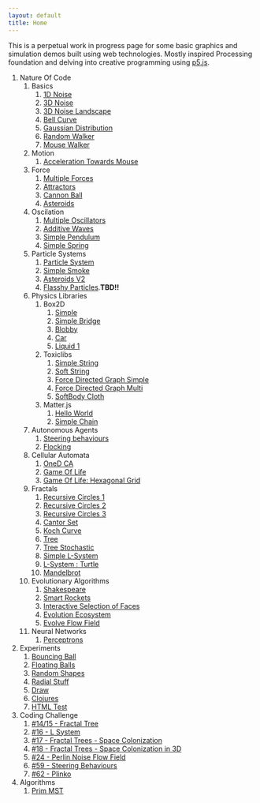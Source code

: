 ```yaml
---
layout: default
title: Home
---
```


This is a perpetual work in progress page for some basic graphics and simulation demos built using web technologies. Mostly inspired Processing foundation and delving into creative programming using [p5.js]((https://p5js.org/)).


1. Nature Of Code
    1. Basics
        1. [1D Noise](source/NOC/00/Noise)   
        2. [3D Noise](source/NOC/00/Noise3D)
        2. [3D Noise Landscape](source/NOC/00/NoiseLandscape)
        2. [Bell Curve](source/NOC/00/BellCurve)
        2. [Gaussian Distribution](source/NOC/00/randomDistribution)   
        3. [Random Walker](source/NOC/00/randomWalker)
        3. [Mouse Walker](source/NOC/00/WalkerTowardsMouse)
    2. Motion   
        1. [Acceleration Towards Mouse](source/NOC/01/acceleration)
    2. Force
        1. [Multiple Forces](source/NOC/02/force1)   
        1. [Attractors](source/NOC/02/attractor)   
        1. [Cannon Ball](source/NOC/02/cannon)   
        1. [Asteroids](source/NOC/02/asteroids)   
    1. Oscilation       
        1. [Multiple Oscillators](source/NOC/03/oscillators)
        1. [Additive Waves](source/NOC/03/waves)
        1. [Simple Pendulum](source/NOC/03/pendulum)
        1. [Simple Spring](source/NOC/03/spring)
    1. Particle Systems
        1. [Particle System](source/NOC/04/particles)
        1. [Simple Smoke](source/NOC/04/particles_smoke)
        1. [Asteroids V2](source/NOC/04/particles_asteroid)
        1. [Flasshy Particles](source/NOC/04/particles_flight404).**TBD!!**
    1. Physics Libraries
        1. Box2D
            1. [Simple](source/NOC/05/box2d_simple)
            1. [Simple Bridge](source/NOC/05/box2d_bridge)
            1. [Blobby](source/NOC/05/box2d_blobby)
            1. [Car](source/NOC/05/box2d_car)
            1. [Liquid 1](source/NOC/05/box2d_liquid)
        1. Toxiclibs
            1. [Simple String](source/NOC/05/toxiclibs_string)
            1. [Soft String](source/NOC/05/toxiclibs_soft_string)
            1. [Force Directed Graph Simple](source/NOC/05/toxiclibs_cluster)
            1. [Force Directed Graph Multi](source/NOC/05/toxiclibs_multi_cluster)
            1. [SoftBody Cloth](source/NOC/05/toxiclibs_cloth)
        1. Matter.js
            1. [Hello World](source/NOC/05/matter_hello)
            1. [Simple Chain](source/NOC/05/matter_chain)
    1. Autonomous Agents   
        1. [Steering behaviours](source/NOC/06/steer)
        1. [Flocking](source/NOC/06/flock)
    1. Cellular Automata
        1. [OneD CA](source/NOC/07/OneD_CA)
        1. [Game Of Life](source/NOC/07/gol)
        1. [Game Of Life: Hexagonal Grid](source/NOC/07/gol_hex)
    1. Fractals
        1. [Recursive Circles 1](source/NOC/08/recursion_1)
        1. [Recursive Circles 2](source/NOC/08/recursion_2)
        1. [Recursive Circles 3](source/NOC/08/recursion_3)
        1. [Cantor Set](source/NOC/08/cantor)
        1. [Koch Curve](source/NOC/08/koch)
        1. [Tree](source/NOC/08/tree)
        1. [Tree Stochastic](source/NOC/08/tree_stochastic)
        1. [Simple L-System](source/NOC/08/simpleLSystem)
        1. [L-System : Turtle](source/NOC/08/LSystem)
        1. [Mandelbrot](source/NOC/08/mandelbrot)
    1. Evolutionary Algorithms
        1. [Shakespeare](source/NOC/09/shakespeare)
        1. [Smart Rockets](source/NOC/09/smartRockets)
        1. [Interactive Selection of Faces](source/NOC/09/interactiveSelection)
        1. [Evolution Ecosystem](source/NOC/09/ecosystem)
        1. [Evolve Flow Field](source/NOC/09/flowField)
    1. Neural Networks
        1. [Perceptrons](source/NOC/10/perceptron)
1. Experiments
    1. [Bouncing Ball](source/experiments/bouncing_ball)
    1. [Floating Balls](source/experiments/floating_balls)
    1. [Random Shapes](source/experiments/random-shapes)
    1. [Radial Stuff](source/experiments/radial-stuff)
    1. [Draw](source/experiments/draw-stuff)
    1. [Clojures](source/experiments/clojures)
    1. [HTML Test](source/experiments/html_test)
2. Coding Challenge
    1. [#14/15 - Fractal Tree](source/coding_challenge/14_fractalTree)
    1. [#16 - L System](source/NOC/08/LSystem)
    1. [#17 - Fractal Trees - Space Colonization](source/coding_challenge/17_fractalTree)
    1. [#18 - Fractal Trees - Space Colonization in 3D](source/coding_challenge/18_fractalTree)
    1. [#24 - Perlin Noise Flow Field](source/coding_challenge/24_perlinFlow)
    1. [#59 - Steering Behaviours](source/coding_challenge/59_steeringBehaviour)
    1. [#62 - Plinko](source/coding_challenge/62_plinko)
2. Algorithms
    1. [Prim MST](source/algorithms/prim_mst)
